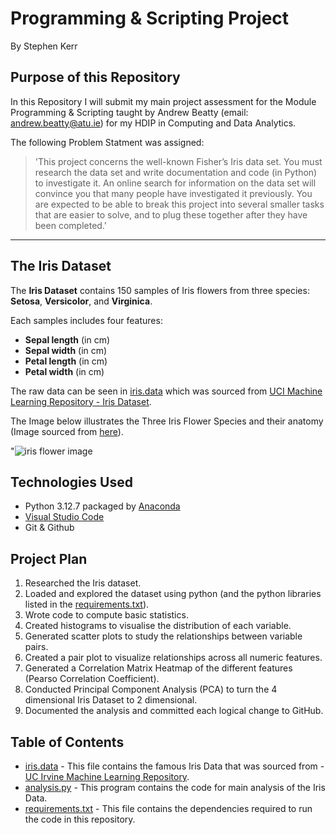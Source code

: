 # **Programming & Scripting Project**

By Stephen Kerr

## Purpose of this Repository 
In this Repository I will submit my main project assessment for the Module Programming & Scripting taught by Andrew Beatty (email: andrew.beatty@atu.ie) for my HDIP in Computing and Data Analytics.

The following Problem Statment was assigned: 
>'This project concerns the well-known Fisher’s Iris data set. You must research the data set
and write documentation and code (in Python) to investigate it. An online search for
information on the data set will convince you that many people have investigated it
previously. You are expected to be able to break this project into several smaller tasks that
are easier to solve, and to plug these together after they have been completed.'

---

## The Iris Dataset
The **Iris Dataset** contains 150 samples of Iris flowers from three species: **Setosa**, **Versicolor**, and **Virginica**.

Each samples includes four features: 
- **Sepal length** (in cm)
- **Sepal width** (in cm)
- **Petal length** (in cm)
- **Petal width** (in cm)

The raw data can be seen in [iris.data](https://github.com/skerr17/pands_project/blob/main/iris.data) which was sourced from [UCI Machine Learning Repository - Iris Dataset](https://archive.ics.uci.edu/dataset/53/iris). 

The Image below illustrates the Three Iris Flower Species and their anatomy (Image sourced from [here](https://www.analyticsvidhya.com/blog/2022/06/iris-flowers-classification-using-machine-learning/)).

"![iris flower image](https://editor.analyticsvidhya.com/uploads/51518iris%20img1.png)


## Technologies Used 

- Python 3.12.7 packaged by [Anaconda](https://www.anaconda.com/download)
- [Visual Studio Code](https://visualstudio.microsoft.com/)
- Git & Github

## Project Plan
1. Researched the Iris dataset.
2. Loaded and explored the dataset using python (and the python libraries listed in the [requirements.txt](https://github.com/skerr17/pands_project/blob/main/requirements.txt)).
3. Wrote code to compute basic statistics.
4. Created histograms to visualise the distribution of each variable.
5. Generated scatter plots to study the relationships between variable pairs.
6. Created a pair plot to visualize relationships across all numeric features.
7. Generated a Correlation Matrix Heatmap of the different features (Pearso Correlation Coefficient).
8. Conducted Principal Component Analysis (PCA) to turn the 4 dimensional Iris Dataset to 2 dimensional.
9. Documented the analysis and committed each logical change to GitHub.


## Table of Contents 

- [iris.data](https://github.com/skerr17/pands_project/blob/main/iris.data) - This file contains the famous Iris Data that was sourced from - [UC Irvine Machine Learning Repository](https://archive.ics.uci.edu/dataset/53/iris).
- [analysis.py](https://github.com/skerr17/pands_project/blob/main/analysis.py) - This program contains the code for main analysis of the Iris Data. 
- [requirements.txt](https://github.com/skerr17/pands_project/blob/main/requirements.txt) - This file contains the dependencies required to run the code in this repository. 